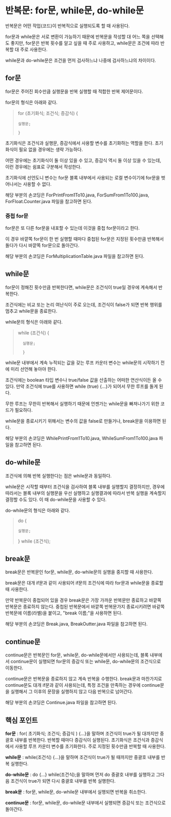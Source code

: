 # 반복문: for문, while문, do-while문
반복문은 어떤 작업(코드)이 반복적으로 실행되도록 할 때 사용된다.

for문과 while문은 서로 변환이 가능하기 때문에 반복문을 작성할 대 어느 쪽을 선택해도 좋지만, for문은 반복 횟수를 알고 싶을 때 주로 사용하고, while문은 조건에 따라 반복할 대 주로 사용한다.

while문과 do-while문은 조건을 먼저 검사하느냐 나중에 검사하느냐의 차이이다.

## for문
for문은 주어진 회수만큼 실행문을 반복 실행할 때 적합한 반복 제어문이다.

for문의 형식은 아래와 같다.

> for (초기화식; 조건식; 증감식) {
>
>     실행문;
>
>     }

초기화식은 조건식과 실행문, 증감식에서 사용할 변수를 초기화하는 역할을 한다. 초기화식이 필요 없을 경우에는 생략 가능하다.

어떤 경우에는 초기화식이 둘 이상 있을 수 있고, 증감식 역시 둘 이상 있을 수 있는데, 이런 경우에는 쉼표로 구분해서 작성한다.

초기화식에 선언도니 변수는 for문 블록 내부에서 사용되는 로컬 변수이기에 for문을 벗어나서는 사용할 수 없다.

해당 부분의 손코딩은 ForPrintFrom1To10.java, ForSumFrom1To100.java, ForFloat.Counter.java 파일을 참고하면 된다.

### 중첩 for문
for문은 또 다른 for문을 내포할 수 있는데 이것을 중첩 for문이라고 한다.

이 경우 바깥쪽 for문이 한 번 실행할 때마다 중첩된 for문은 지정된 횟수만큼 반복해서 돌다가 다시 바깥쪽 for문으로 돌아간다.

해당 부분의 손코딩은 ForMultiplicationTable.java 파일을 참고하면 된다.

## while문
for문이 정해진 횟수만큼 반복한다면, while문은 조건식이 true일 경우에 계속해서 반복한다.

조건식에는 비교 또는 논리 여난식이 주로 오는데, 조건식이 false가 되면 반복 행위를 멈추고 while문을 종료한다.

while문의 형식은 아래와 같다.

> while (조건식) {
> 
>       실행문;
> 
>       }

while문 내부에서 계속 누적되는 값을 갖는 루프 카운터 변수는 while문의 시작하기 전에 미리 선언해 놓아야 한다.

조건식에는 boolean 타입 변수나 true/false 값을 산출하는 어떠한 연산식이든 올 수 있다. 만약 조건식에 true를 사용하면 while (true) {...}가 되어서 무한 루프를 돌게 된다.

무한 루프는 무한히 반복해서 실행하기 때문에 언젠가는 while문을 빠져나가기 위한 코드가 필요하다.

while문을 종료시키기 위해서는 변수의 값을 false로 만들거나, break문을 이용하면 된다.

해당 부분의 손코딩은 WhilePrintFrom1To10.java, WhileSumFrom1To100.java 파일을 참고하면 된다.

## do-while문
조건식에 의해 반복 실행한다는 점은 while문과 동일하다.

while문은 시작할 때부터 조건식을 검사하여 블록 내부를 실행할지 결정하지만, 경우에 따라서는 블록 내부의 실행문을 우선 실행하고 실행결과에 따라서 반복 실행을 계속할지 결정할 수도 있다. 이 때 do-while문을 사용할 수 있다.

do-while문의 형식은 아래와 같다.

> do {
>
>     실행문;
> 
> } while (조건식);

## break문
break문은 반복문인 for문, while문, do-while문의 실행을 중지할 때 사용한다.

break문은 대개 if문과 같이 사용되어 if문의 조건식에 따라 for문과 while문을 종료할 때 사용한다.

만약 반복문이 중첩되어 있을 경우 break문은 가장 가까운 반복문만 종료하고 바깥쪽 반복문은 종료하지 않는다. 중첩된 반복문에서 바깥쪽 반복문가지 종료시키려면 바같쪽 반복문에 이름(라벨)을 붙이고, "break 이름;"을 사용하면 된다.

해당 부분의 손코딩은 Break.java, BreakOutter.java 파일을 참고하면 된다.

## continue문
continue문은 반복문인 for문, while문, do-while문에서만 사용되는데, 블록 내부에서 continue문이 실행되면 for문의 증감식 또는 while문, do-while문의 조건식으로 이동한다.

continue문은 반복문을 종료하지 않고 계속 반복을 수행한다. break문과 마찬가지로 continue문도 대개 if문과 같이 사용되는데, 특정 조건을 만족하는 경우에 continue문을 실행해서 그 이후의 문장을 실행하지 않고 다음 반복으로 넘어간다.

해당 부분의 손코딩은 Continue.java 파일을 참고하면 된다.

## 핵심 포인트
**for문** : for( 초기화식; 조건식; 증감식 ) {...}을 말하며 조건식이 true가 될 대까지만 중괄호 내부를 반복한다. 반복할 때마다 증감식이 실행된다. 초기화식은 조건식과 증감식에서 사용할 루프 카운터 변수를 초기화한다. 주로 지정된 횟수만큼 반복할 때 사용한다.

**while문** : while(조건식) {...}을 말하며 조건식이 true가 될 때까지만 중괄호 내부를 반복 실행한다.

**do-while문** : do {...} while(조건식);을 말하며 먼저 do 중괄호 내부를 실행하고 그다음 조건식이 true가 되면 다시 중괄호 내부를 반복 실행한다.

**break문** : for문, while문, do-while문 내부에서 실행되면 반복을 취소한다.

**continue문** : for문, while문, do-while문 내부에서 실행되면 증감식 또는 조건식으로 돌아간다.
